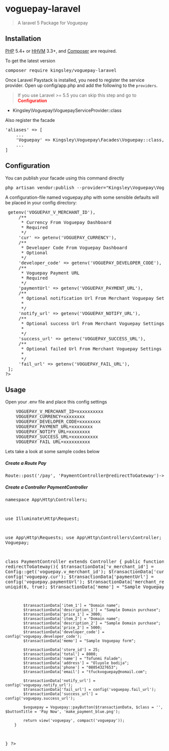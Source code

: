 # voguepay-laravel
<blockquote>
<p> A laravel 5 Package for Voguepay </p>
</blockquote>
<h2>Installation</h2>

<p><a href="https://php.net" rel="nofollow">PHP</a> 5.4+ or <a href="http://hhvm.com" rel="nofollow">HHVM</a> 3.3+, and <a href="https://getcomposer.org" rel="nofollow">Composer</a> are required.</p>

<p>To get the latest version</p>
<div class="highlight highlight-source-shell">
<pre>composer require kingsley/voguepay-laravel</pre>
</div>

Once Laravel Paystack is installed, you need to register the service provider. Open up config/app.php and add the following to the <code>providers</code>.

<p>
  <blockquote>
    If you use Laravel >= 5.5 you can skip this step and go to <span style="
    font-weight: 600;
    color: red;
">Configuration</span>
  </blockquote>  
</p>

<ul>
    <li>Kingsley\Voguepay\VoguepayServiceProvider::class</li>
</ul>

<p>Also register the facade</p>
<div class="highlight highlight-source-shell">
<pre>
'aliases' => [
    ...
    'Voguepay' => Kingsley\Voguepay\Facades\Voguepay::class,
    ...
]
</pre>
</div>

<h2>Configuration</h2>
<p>You can publish your facade using this command directly</p>
<pre>
php artisan vendor:publish --provider="Kingsley\Voguepay\VoguepayServiceProvider"
</pre>
<p>A configuration-file named voguepay.php with some sensible defaults will be placed in your config directory:</p>
<div class="highlight highlight-source-shell">
<pre>
<?php 
 return [
     /**
      * MERCHANT ID From Voguepay Dashboard
      * Required
      */
     'v_merchant_id' => getenv('VOGUEPAY_V_MERCHANT_ID'),
     /**
      * Currency From Voguepay Dashboard
      * Required
      */
     'cur' => getenv('VOGUEPAY_CURRENCY'),
     /**
      * Developer Code From Voguepay Dashboard
      * Optional
      */
     'developer_code' => getenv('VOGUEPAY_DEVELOPER_CODE'),
     /**
      * Voguepay Payment URL
      * Required
      */
     'paymentUrl' => getenv('VOGUEPAY_PAYMENT_URL'),
     /**
      * Optional notification Url From Merchant Voguepay Settings
      *
      */
     'notify_url' => getenv('VOGUEPAY_NOTIFY_URL'),
     /**
      * Optional success Url From Merchant Voguepay Settings
      *
      */
     'success_url' => getenv('VOGUEPAY_SUCCESS_URL'),
     /**
      * Optional failed Url From Merchant Voguepay Settings
      *
      */
     'fail_url' => getenv('VOGUEPAY_FAIL_URL'),
 ];
?>
</pre>
</div>

<h2>Usage</h2>
<p>Open your .env file and place this config settings</p>
<pre>
    VOGUEPAY_V_MERCHANT_ID=xxxxxxxxxx
    VOGUEPAY_CURRENCY=xxxxxxxx
    VOGUEPAY_DEVELOPER_CODE=xxxxxxxx
    VOGUEPAY_PAYMENT_URL=xxxxxxxx
    VOGUEPAY_NOTIFY_URL=xxxxxxxx
    VOGUEPAY_SUCCESS_URL=xxxxxxxxxx
    VOGUEPAY_FAIL_URL=xxxxxxxxxx
</pre>

<p>Lets take a look at some sample codes below</p>
<h5>Create a Route Pay</h5>
<div class="highlight highlight-text-html-php">
<pre>
Route::post('/pay', 'PaymentController@redirectToGateway')->name('pay'); 
</pre>
</div>


<h5>Create a Controller PaymentController</h5>
<div class="highlight highlight-text-html-php">
<pre>
<?php 
  <?php
  
  namespace App\Http\Controllers;
  
  use Illuminate\Http\Request;
  
  use App\Http\Requests;
  use App\Http\Controllers\Controller;
  use Voguepay;
  
  class PaymentController extends Controller
  {
        public function redirectToGateway(){
            $transactionData['v_merchant_id'] = Config::get('voguepay.v_merchant_id');
            $transactionData['cur'] = config('voguepay.cur');
            $transactionData['paymentUrl'] = config('voguepay.paymentUrl');
            $transactionData['merchant_ref'] = uniqid(6, true);
            $transactionData['memo'] = "Sample Voguepay form";
    
            $transactionData['item_1'] = "Domain name";
            $transactionData['description_1'] = "Sample Domain purchase";
            $transactionData['price_1'] = 3000;
            $transactionData['item_2'] = "Domain name";
            $transactionData['description_2'] = "Sample Domain purchase";
            $transactionData['price_2'] = 5000;
            $transactionData['developer_code'] = config('voguepay.developer_code');
            $transactionData['memo'] = "Sample Voguepay form";
    
            $transactionData['store_id'] = 25;
            $transactionData['total'] = 8000;
            $transactionData['name'] = "Tofunmi Falade";
            $transactionData['address'] = "Oluyole bodija";
            $transactionData['phone'] = "08054327653";
            $transactionData['email'] = "tfuckvoguepay@nomail.com";
    
            $transactionData['notify_url'] = config('voguepay.notify_url');
            $transactionData['fail_url'] = config('voguepay.fail_url');
            $transactionData['success_url'] = config('voguepay.success_url');
            
            $voguepay = Voguepay::payButton($transactionData, $class = '', $buttonTitle = 'Pay Now', 'make_payment_blue.png');
            
            return view('voguepay', compact('voguepay'));
        }
  }
?>
</pre>
</div>
